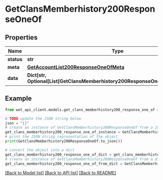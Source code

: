 # GetClansMemberhistory200ResponseOneOf


## Properties

Name | Type | Description | Notes
------------ | ------------- | ------------- | -------------
**status** | **str** |  | 
**meta** | [**GetAccountList200ResponseOneOfMeta**](GetAccountList200ResponseOneOfMeta.md) |  | 
**data** | **Dict[str, Optional[List[GetClansMemberhistory200ResponseOneOfDataValueInner]]]** |  | 

## Example

```python
from wot_api_client.models.get_clans_memberhistory200_response_one_of import GetClansMemberhistory200ResponseOneOf

# TODO update the JSON string below
json = "{}"
# create an instance of GetClansMemberhistory200ResponseOneOf from a JSON string
get_clans_memberhistory200_response_one_of_instance = GetClansMemberhistory200ResponseOneOf.from_json(json)
# print the JSON string representation of the object
print(GetClansMemberhistory200ResponseOneOf.to_json())

# convert the object into a dict
get_clans_memberhistory200_response_one_of_dict = get_clans_memberhistory200_response_one_of_instance.to_dict()
# create an instance of GetClansMemberhistory200ResponseOneOf from a dict
get_clans_memberhistory200_response_one_of_from_dict = GetClansMemberhistory200ResponseOneOf.from_dict(get_clans_memberhistory200_response_one_of_dict)
```
[[Back to Model list]](../README.md#documentation-for-models) [[Back to API list]](../README.md#documentation-for-api-endpoints) [[Back to README]](../README.md)


